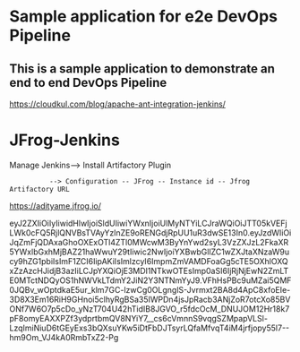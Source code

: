# Sample application for e2e DevOps Pipeline
## This is a sample application to demonstrate an end to end DevOps Pipeline


https://cloudkul.com/blog/apache-ant-integration-jenkins/


# JFrog-Jenkins

Manage Jenkins--> Install Artifactory Plugin

              --> Configuration -- JFrog -- Instance id -- Jfrog Artifactory URL

 https://adityame.jfrog.io/             


eyJ2ZXIiOiIyIiwidHlwIjoiSldUIiwiYWxnIjoiUlMyNTYiLCJraWQiOiJTT05kVEFjLWk0cFQ5RjlQNVBsTVAyYzlnZE9oRENGdjRpUU1uR3dwSE13In0.eyJzdWIiOiJqZmFjQDAxaGhoOXExOTl4ZTl0MWcwM3ByYnYwd2syL3VzZXJzL2FkaXR5YWxlbGxhMjBAZ21haWwuY29tIiwic2NwIjoiYXBwbGllZC1wZXJtaXNzaW9ucy9hZG1pbiIsImF1ZCI6IipAKiIsImlzcyI6ImpmZmVAMDFoaGg5cTE5OXhlOXQxZzAzcHJidjB3azIiLCJpYXQiOjE3MDI1NTkwOTEsImp0aSI6IjRjNjEwN2ZmLTE0MTctNDQyOS1hNWVkLTdmY2JiN2Y3NTNmYyJ9.VFhHsPBc9uMZai5QMF0JQBv_wOptdkaE5ur_klm7GC-lzwCg0OLgnglS-Jvrmxt2BA8d4ApC8xfoEIe-3D8X3Em16RiH9GHnoi5clhyRgBSa35IWPDn4jsJpRacb3ANjZoR7otcXo85BVONf7W6O7p5cDo_yNzT704U42hTidIB8JGVO_r5fdcOcM_DNUJOM12Hr18k7pF8omyEAXXPZf3ydprtbmQV8NYiY7__cs6cVmnnS9vqgSZMpapVLSl-LzqImiNiuD6tGEyExs3bQXsuYKw5iDtFbDJTsyrLQfaMfvqT4iM4jrfjopy55l7--hm9Om_VJ4kA0RmbTxZ2-Pg
